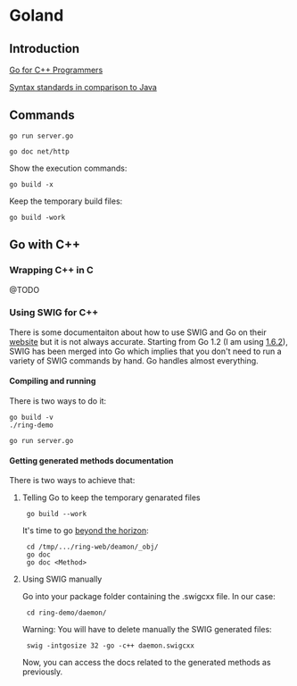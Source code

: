 # Goland

## Introduction

[Go for C++ Programmers](https://github.com/golang/go/wiki/GoForCPPProgrammers)

[Syntax standards in comparison to Java](https://www.nada.kth.se/~snilsson/go_for_java_programmers/#Syntax)

## Commands

    go run server.go

    go doc net/http

Show the execution commands:

    go build -x

Keep the temporary build files:

    go build -work

## Go with C++

### Wrapping C++ in C

@TODO

### Using SWIG for C++

There is some documentaiton about how to use SWIG and Go on their [website](http://www.swig.org/Doc2.0/Go.html) but it is not always accurate. Starting from Go 1.2 (I am using [1.6.2](https://golang.org/doc/go1.6#swig)), SWIG has been merged into Go which implies that you don't need to run a variety of SWIG commands by hand. Go handles almost everything.

#### Compiling and running

There is two ways to do it:

	go build -v
	./ring-demo

	go run server.go

#### Getting generated methods documentation

There is two ways to achieve that:

1. Telling Go to keep the temporary genarated files

	    go build --work

    It's time to go [beyond the horizon](https://en.wikipedia.org/wiki/Event_Horizon_%28film%29):

	    cd /tmp/.../ring-web/deamon/_obj/
	    go doc
	    go doc <Method>

2. Using SWIG manually

    Go into your package folder containing the .swigcxx file. In our case:

        cd ring-demo/daemon/

    Warning: You will have to delete manually the SWIG generated files:

	    swig -intgosize 32 -go -c++ daemon.swigcxx

    Now, you can access the docs related to the generated methods as previously.

